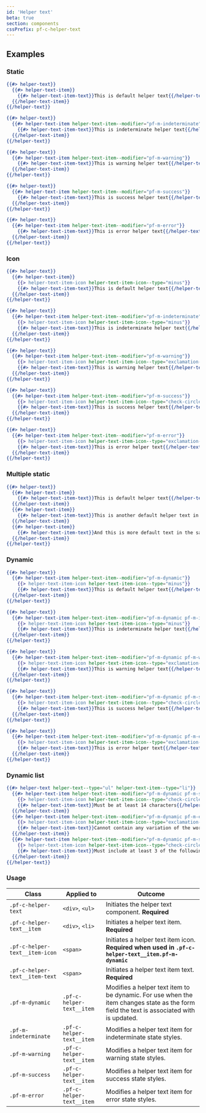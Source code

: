 ```yaml
---
id: 'Helper text'
beta: true
section: components
cssPrefix: pf-c-helper-text
---
```


## Examples
### Static
```hbs
{{#> helper-text}}
  {{#> helper-text-item}}
    {{#> helper-text-item-text}}This is default helper text{{/helper-text-item-text}}
  {{/helper-text-item}}
{{/helper-text}}

{{#> helper-text}}
  {{#> helper-text-item helper-text-item--modifier="pf-m-indeterminate"}}
    {{#> helper-text-item-text}}This is indeterminate helper text{{/helper-text-item-text}}
  {{/helper-text-item}}
{{/helper-text}}

{{#> helper-text}}
  {{#> helper-text-item helper-text-item--modifier="pf-m-warning"}}
    {{#> helper-text-item-text}}This is warning helper text{{/helper-text-item-text}}
  {{/helper-text-item}}
{{/helper-text}}

{{#> helper-text}}
  {{#> helper-text-item helper-text-item--modifier="pf-m-success"}}
    {{#> helper-text-item-text}}This is success helper text{{/helper-text-item-text}}
  {{/helper-text-item}}
{{/helper-text}}

{{#> helper-text}}
  {{#> helper-text-item helper-text-item--modifier="pf-m-error"}}
    {{#> helper-text-item-text}}This is error helper text{{/helper-text-item-text}}
  {{/helper-text-item}}
{{/helper-text}}
```

### Icon
```hbs
{{#> helper-text}}
  {{#> helper-text-item}}
    {{> helper-text-item-icon helper-text-item-icon--type="minus"}}
    {{#> helper-text-item-text}}This is default helper text{{/helper-text-item-text}}
  {{/helper-text-item}}
{{/helper-text}}

{{#> helper-text}}
  {{#> helper-text-item helper-text-item--modifier="pf-m-indeterminate"}}
    {{> helper-text-item-icon helper-text-item-icon--type="minus"}}
    {{#> helper-text-item-text}}This is indeterminate helper text{{/helper-text-item-text}}
  {{/helper-text-item}}
{{/helper-text}}

{{#> helper-text}}
  {{#> helper-text-item helper-text-item--modifier="pf-m-warning"}}
    {{> helper-text-item-icon helper-text-item-icon--type="exclamation-triangle"}}
    {{#> helper-text-item-text}}This is warning helper text{{/helper-text-item-text}}
  {{/helper-text-item}}
{{/helper-text}}

{{#> helper-text}}
  {{#> helper-text-item helper-text-item--modifier="pf-m-success"}}
    {{> helper-text-item-icon helper-text-item-icon--type="check-circle"}}
    {{#> helper-text-item-text}}This is success helper text{{/helper-text-item-text}}
  {{/helper-text-item}}
{{/helper-text}}

{{#> helper-text}}
  {{#> helper-text-item helper-text-item--modifier="pf-m-error"}}
    {{> helper-text-item-icon helper-text-item-icon--type="exclamation-circle"}}
    {{#> helper-text-item-text}}This is error helper text{{/helper-text-item-text}}
  {{/helper-text-item}}
{{/helper-text}}
```

### Multiple static
```hbs
{{#> helper-text}}
  {{#> helper-text-item}}
    {{#> helper-text-item-text}}This is default helper text{{/helper-text-item-text}}
  {{/helper-text-item}}
  {{#> helper-text-item}}
    {{#> helper-text-item-text}}This is another default helper text in the same block{{/helper-text-item-text}}
  {{/helper-text-item}}
  {{#> helper-text-item}}
    {{#> helper-text-item-text}}And this is more default text in the same block{{/helper-text-item-text}}
  {{/helper-text-item}}
{{/helper-text}}
```

### Dynamic
```hbs
{{#> helper-text}}
  {{#> helper-text-item helper-text-item--modifier="pf-m-dynamic"}}
    {{> helper-text-item-icon helper-text-item-icon--type="minus"}}
    {{#> helper-text-item-text}}This is default helper text{{/helper-text-item-text}}
  {{/helper-text-item}}
{{/helper-text}}

{{#> helper-text}}
  {{#> helper-text-item helper-text-item--modifier="pf-m-dynamic pf-m-indeterminate"}}
    {{> helper-text-item-icon helper-text-item-icon--type="minus"}}
    {{#> helper-text-item-text}}This is indeterminate helper text{{/helper-text-item-text}}
  {{/helper-text-item}}
{{/helper-text}}

{{#> helper-text}}
  {{#> helper-text-item helper-text-item--modifier="pf-m-dynamic pf-m-warning"}}
    {{> helper-text-item-icon helper-text-item-icon--type="exclamation-triangle"}}
    {{#> helper-text-item-text}}This is warning helper text{{/helper-text-item-text}}
  {{/helper-text-item}}
{{/helper-text}}

{{#> helper-text}}
  {{#> helper-text-item helper-text-item--modifier="pf-m-dynamic pf-m-success"}}
    {{> helper-text-item-icon helper-text-item-icon--type="check-circle"}}
    {{#> helper-text-item-text}}This is success helper text{{/helper-text-item-text}}
  {{/helper-text-item}}
{{/helper-text}}

{{#> helper-text}}
  {{#> helper-text-item helper-text-item--modifier="pf-m-dynamic pf-m-error"}}
    {{> helper-text-item-icon helper-text-item-icon--type="exclamation-circle"}}
    {{#> helper-text-item-text}}This is error helper text{{/helper-text-item-text}}
  {{/helper-text-item}}
{{/helper-text}}
```

### Dynamic list
```hbs
{{#> helper-text helper-text--type="ul" helper-text-item--type="li"}}
  {{#> helper-text-item helper-text-item--modifier="pf-m-dynamic pf-m-success"}}
    {{> helper-text-item-icon helper-text-item-icon--type="check-circle"}}
    {{#> helper-text-item-text}}Must be at least 14 characters{{/helper-text-item-text}}
  {{/helper-text-item}}
  {{#> helper-text-item helper-text-item--modifier="pf-m-dynamic pf-m-error"}}
    {{> helper-text-item-icon helper-text-item-icon--type="exclamation-circle"}}
    {{#> helper-text-item-text}}Cannot contain any variation of the word "redhat"{{/helper-text-item-text}}
  {{/helper-text-item}}
  {{#> helper-text-item helper-text-item--modifier="pf-m-dynamic pf-m-success"}}
    {{> helper-text-item-icon helper-text-item-icon--type="check-circle"}}
    {{#> helper-text-item-text}}Must include at least 3 of the following: lowercase letter, uppercase letters, numbers, symbols{{/helper-text-item-text}}
  {{/helper-text-item}}
{{/helper-text}}
```

### Usage
| Class | Applied to | Outcome |
| -- | -- | -- |
| `.pf-c-helper-text` | `<div>`, `<ul>` |  Initiates the helper text component. **Required** |
| `.pf-c-helper-text__item` | `<div>`, `<li>` |  Initiates a helper text item. **Required** |
| `.pf-c-helper-text__item-icon` | `<span>` |  Initiates a helper text item icon. **Required when used in `.pf-c-helper-text__item.pf-m-dynamic`** |
| `.pf-c-helper-text__item-text` | `<span>` |  Initiates a helper text item text. **Required** |
| `.pf-m-dynamic` | `.pf-c-helper-text__item` |  Modifies a helper text item to be dynamic. For use when the item changes state as the form field the text is associated with is updated. |
| `.pf-m-indeterminate` | `.pf-c-helper-text__item` |  Modifies a helper text item for indeterminate state styles. |
| `.pf-m-warning` | `.pf-c-helper-text__item` |  Modifies a helper text item for warning state styles. |
| `.pf-m-success` | `.pf-c-helper-text__item` |  Modifies a helper text item for success state styles. |
| `.pf-m-error` | `.pf-c-helper-text__item` |  Modifies a helper text item for error state styles. |
